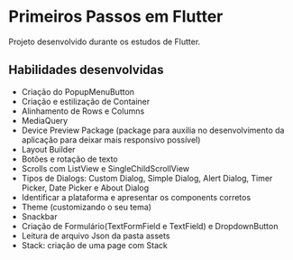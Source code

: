 # Primeiros Passos em Flutter

Projeto desenvolvido durante os estudos de Flutter.

## Habilidades desenvolvidas

-  Criação do PopupMenuButton
-  Criação e estilização de Container
-  Alinhamento de Rows e Columns
-  MediaQuery
-  Device Preview Package (package para auxilia no desenvolvimento da aplicação para deixar mais responsivo possível)
-  Layout Builder
-  Botões e rotação de texto
-  Scrolls com ListView e SingleChildScrollView
-  Tipos de Dialogs: Custom Dialog, Simple Dialog, Alert Dialog, Timer Picker, Date Picker e About Dialog
-  Identificar a plataforma e apresentar os components corretos
-  Theme (customizando o seu tema)
-  Snackbar
-  Criação de Formulário(TextFormField e TextField) e DropdownButton
-  Leitura de arquivo Json da pasta assets
-  Stack: criação de uma page com Stack
